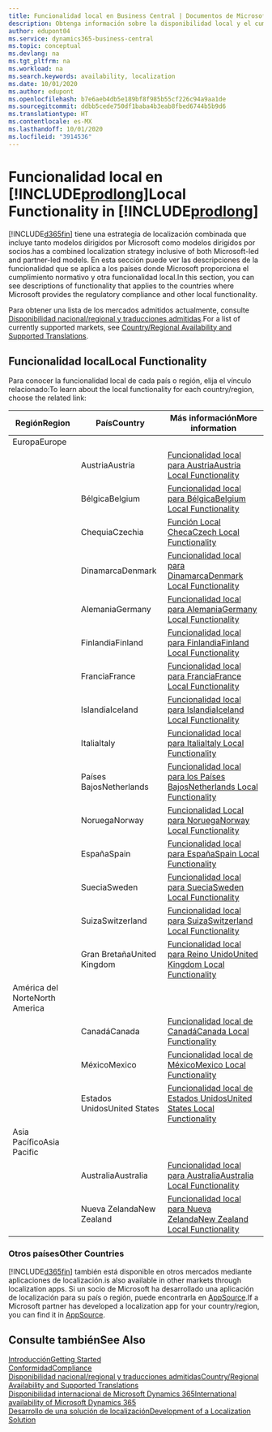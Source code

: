 ```yaml
---
title: Funcionalidad local en Business Central | Documentos de Microsoft
description: Obtenga información sobre la disponibilidad local y el cumplimiento de las normativas de Dynamics 365 Business Central.
author: edupont04
ms.service: dynamics365-business-central
ms.topic: conceptual
ms.devlang: na
ms.tgt_pltfrm: na
ms.workload: na
ms.search.keywords: availability, localization
ms.date: 10/01/2020
ms.author: edupont
ms.openlocfilehash: b7e6aeb4db5e189bf8f985b55cf226c94a9aa1de
ms.sourcegitcommit: ddbb5cede750df1baba4b3eab8fbed6744b5b9d6
ms.translationtype: HT
ms.contentlocale: es-MX
ms.lasthandoff: 10/01/2020
ms.locfileid: "3914536"
---
```

# <a name="local-functionality-in-prodlong"></a><span data-ttu-id="609be-103">Funcionalidad local en [!INCLUDE[prodlong](includes/prodlong.md)]</span><span class="sxs-lookup"><span data-stu-id="609be-103">Local Functionality in [!INCLUDE[prodlong](includes/prodlong.md)]</span></span>

[!INCLUDE[d365fin](includes/d365fin_md.md)] <span data-ttu-id="609be-104">tiene una estrategia de localización combinada que incluye tanto modelos dirigidos por Microsoft como modelos dirigidos por socios.</span><span class="sxs-lookup"><span data-stu-id="609be-104">has a combined localization strategy inclusive of both Microsoft-led and partner-led models.</span></span> <span data-ttu-id="609be-105">En esta sección puede ver las descripciones de la funcionalidad que se aplica a los países donde Microsoft proporciona el cumplimiento normativo y otra funcionalidad local.</span><span class="sxs-lookup"><span data-stu-id="609be-105">In this section, you can see descriptions of functionality that applies to the countries where Microsoft provides the regulatory compliance and other local functionality.</span></span>  

<span data-ttu-id="609be-106">Para obtener una lista de los mercados admitidos actualmente, consulte [Disponibilidad nacional/regional y traducciones admitidas](/dynamics365/business-central/dev-itpro/compliance/apptest-countries-and-translations?toc=/dynamics365/business-central/toc.json).</span><span class="sxs-lookup"><span data-stu-id="609be-106">For a list of currently supported markets, see [Country/Regional Availability and Supported Translations](/dynamics365/business-central/dev-itpro/compliance/apptest-countries-and-translations?toc=/dynamics365/business-central/toc.json).</span></span>  

## <a name="local-functionality"></a><span data-ttu-id="609be-107">Funcionalidad local</span><span class="sxs-lookup"><span data-stu-id="609be-107">Local Functionality</span></span>

<span data-ttu-id="609be-108">Para conocer la funcionalidad local de cada país o región, elija el vínculo relacionado:</span><span class="sxs-lookup"><span data-stu-id="609be-108">To learn about the local functionality for each country/region, choose the related link:</span></span>

| <span data-ttu-id="609be-109">Región</span><span class="sxs-lookup"><span data-stu-id="609be-109">Region</span></span> | <span data-ttu-id="609be-110">País</span><span class="sxs-lookup"><span data-stu-id="609be-110">Country</span></span> | <span data-ttu-id="609be-111">Más información</span><span class="sxs-lookup"><span data-stu-id="609be-111">More information</span></span> |
| --- | --- |--- |
| <span data-ttu-id="609be-112">Europa</span><span class="sxs-lookup"><span data-stu-id="609be-112">Europe</span></span> |  | |
|        | <span data-ttu-id="609be-113">Austria</span><span class="sxs-lookup"><span data-stu-id="609be-113">Austria</span></span> | [<span data-ttu-id="609be-114">Funcionalidad local para Austria</span><span class="sxs-lookup"><span data-stu-id="609be-114">Austria Local Functionality</span></span>](localfunctionality/austria/austria-local-functionality.md) |
|        | <span data-ttu-id="609be-115">Bélgica</span><span class="sxs-lookup"><span data-stu-id="609be-115">Belgium</span></span> | [<span data-ttu-id="609be-116">Funcionalidad local para Bélgica</span><span class="sxs-lookup"><span data-stu-id="609be-116">Belgium Local Functionality</span></span>](localfunctionality/belgium/belgium-local-functionality.md) |
|        | <span data-ttu-id="609be-117">Chequia</span><span class="sxs-lookup"><span data-stu-id="609be-117">Czechia</span></span> | [<span data-ttu-id="609be-118">Función Local Checa</span><span class="sxs-lookup"><span data-stu-id="609be-118">Czech Local Functionality</span></span>](localfunctionality/czech/czech-local-functionality.md) |
|        | <span data-ttu-id="609be-119">Dinamarca</span><span class="sxs-lookup"><span data-stu-id="609be-119">Denmark</span></span> | [<span data-ttu-id="609be-120">Funcionalidad local para Dinamarca</span><span class="sxs-lookup"><span data-stu-id="609be-120">Denmark Local Functionality</span></span>](localfunctionality/denmark/denmark-local-functionality.md) |
|        | <span data-ttu-id="609be-121">Alemania</span><span class="sxs-lookup"><span data-stu-id="609be-121">Germany</span></span> | [<span data-ttu-id="609be-122">Funcionalidad local para Alemania</span><span class="sxs-lookup"><span data-stu-id="609be-122">Germany Local Functionality</span></span>](localfunctionality/germany/germany-local-functionality.md) |
|        | <span data-ttu-id="609be-123">Finlandia</span><span class="sxs-lookup"><span data-stu-id="609be-123">Finland</span></span> | [<span data-ttu-id="609be-124">Funcionalidad local para Finlandia</span><span class="sxs-lookup"><span data-stu-id="609be-124">Finland Local Functionality</span></span>](localfunctionality/finland/finland-local-functionality.md) |
|        | <span data-ttu-id="609be-125">Francia</span><span class="sxs-lookup"><span data-stu-id="609be-125">France</span></span> | [<span data-ttu-id="609be-126">Funcionalidad local para Francia</span><span class="sxs-lookup"><span data-stu-id="609be-126">France Local Functionality</span></span>](localfunctionality/france/france-local-functionality.md) |
|        | <span data-ttu-id="609be-127">Islandia</span><span class="sxs-lookup"><span data-stu-id="609be-127">Iceland</span></span> | [<span data-ttu-id="609be-128">Funcionalidad local para Islandia</span><span class="sxs-lookup"><span data-stu-id="609be-128">Iceland Local Functionality</span></span>](localfunctionality/iceland/iceland-local-functionality.md) |
|        | <span data-ttu-id="609be-129">Italia</span><span class="sxs-lookup"><span data-stu-id="609be-129">Italy</span></span> | [<span data-ttu-id="609be-130">Funcionalidad local para Italia</span><span class="sxs-lookup"><span data-stu-id="609be-130">Italy Local Functionality</span></span>](localfunctionality/italy/italy-local-functionality.md) |
|        | <span data-ttu-id="609be-131">Países Bajos</span><span class="sxs-lookup"><span data-stu-id="609be-131">Netherlands</span></span> | [<span data-ttu-id="609be-132">Funcionalidad local para los Países Bajos</span><span class="sxs-lookup"><span data-stu-id="609be-132">Netherlands Local Functionality</span></span>](localfunctionality/netherlands/netherlands-local-functionality.md) |
|        | <span data-ttu-id="609be-133">Noruega</span><span class="sxs-lookup"><span data-stu-id="609be-133">Norway</span></span> | [<span data-ttu-id="609be-134">Funcionalidad Local para Noruega</span><span class="sxs-lookup"><span data-stu-id="609be-134">Norway Local Functionality</span></span>](localfunctionality/norway/norway-local-functionality.md) |
|        | <span data-ttu-id="609be-135">España</span><span class="sxs-lookup"><span data-stu-id="609be-135">Spain</span></span> | [<span data-ttu-id="609be-136">Funcionalidad local para España</span><span class="sxs-lookup"><span data-stu-id="609be-136">Spain Local Functionality</span></span>](localfunctionality/spain/spain-local-functionality.md) |
|        | <span data-ttu-id="609be-137">Suecia</span><span class="sxs-lookup"><span data-stu-id="609be-137">Sweden</span></span> | [<span data-ttu-id="609be-138">Funcionalidad local para Suecia</span><span class="sxs-lookup"><span data-stu-id="609be-138">Sweden Local Functionality</span></span>](localfunctionality/sweden/sweden-local-functionality.md) |
|        | <span data-ttu-id="609be-139">Suiza</span><span class="sxs-lookup"><span data-stu-id="609be-139">Switzerland</span></span> | [<span data-ttu-id="609be-140">Funcionalidad local para Suiza</span><span class="sxs-lookup"><span data-stu-id="609be-140">Switzerland Local Functionality</span></span>](localfunctionality/switzerland/switzerland-local-functionality.md) |
|        | <span data-ttu-id="609be-141">Gran Bretaña</span><span class="sxs-lookup"><span data-stu-id="609be-141">United Kingdom</span></span> | [<span data-ttu-id="609be-142">Funcionalidad local para Reino Unido</span><span class="sxs-lookup"><span data-stu-id="609be-142">United Kingdom Local Functionality</span></span>](localfunctionality/unitedkingdom/united-kingdom-local-functionality.md) |
| <span data-ttu-id="609be-143">América del Norte</span><span class="sxs-lookup"><span data-stu-id="609be-143">North America</span></span> |       |  |
|        | <span data-ttu-id="609be-144">Canadá</span><span class="sxs-lookup"><span data-stu-id="609be-144">Canada</span></span>|[<span data-ttu-id="609be-145">Funcionalidad local de Canadá</span><span class="sxs-lookup"><span data-stu-id="609be-145">Canada Local Functionality</span></span>](localfunctionality/canada/canada-local-functionality.md) |
|        | <span data-ttu-id="609be-146">México</span><span class="sxs-lookup"><span data-stu-id="609be-146">Mexico</span></span> | [<span data-ttu-id="609be-147">Funcionalidad local de México</span><span class="sxs-lookup"><span data-stu-id="609be-147">Mexico Local Functionality</span></span>](localfunctionality/mexico/mexico-local-functionality.md) |
|        | <span data-ttu-id="609be-148">Estados Unidos</span><span class="sxs-lookup"><span data-stu-id="609be-148">United States</span></span>|[<span data-ttu-id="609be-149">Funcionalidad local de Estados Unidos</span><span class="sxs-lookup"><span data-stu-id="609be-149">United States Local Functionality</span></span>](localfunctionality/unitedstates/united-states-local-functionality.md) |
| <span data-ttu-id="609be-150">Asia Pacífico</span><span class="sxs-lookup"><span data-stu-id="609be-150">Asia Pacific</span></span> |       |  |
|        | <span data-ttu-id="609be-151">Australia</span><span class="sxs-lookup"><span data-stu-id="609be-151">Australia</span></span> | [<span data-ttu-id="609be-152">Funcionalidad local para Australia</span><span class="sxs-lookup"><span data-stu-id="609be-152">Australia Local Functionality</span></span>](localfunctionality/australia/australia-local-functionality.md) |
|        | <span data-ttu-id="609be-153">Nueva Zelanda</span><span class="sxs-lookup"><span data-stu-id="609be-153">New Zealand</span></span> | [<span data-ttu-id="609be-154">Funcionalidad local para Nueva Zelanda</span><span class="sxs-lookup"><span data-stu-id="609be-154">New Zealand Local Functionality</span></span>](localfunctionality/newzealand/new-zealand-local-functionality.md) |

### <a name="other-countries"></a><span data-ttu-id="609be-155">Otros países</span><span class="sxs-lookup"><span data-stu-id="609be-155">Other Countries</span></span>

[!INCLUDE[d365fin](includes/d365fin_md.md)] <span data-ttu-id="609be-156">también está disponible en otros mercados mediante aplicaciones de localización.</span><span class="sxs-lookup"><span data-stu-id="609be-156">is also available in other markets through localization apps.</span></span> <span data-ttu-id="609be-157">Si un socio de Microsoft ha desarrollado una aplicación de localización para su país o región, puede encontrarla en [AppSource](https://go.microsoft.com/fwlink/?linkid=2081646).</span><span class="sxs-lookup"><span data-stu-id="609be-157">If a Microsoft partner has developed a localization app for your country/region, you can find it in [AppSource](https://go.microsoft.com/fwlink/?linkid=2081646).</span></span>

## <a name="see-also"></a><span data-ttu-id="609be-158">Consulte también</span><span class="sxs-lookup"><span data-stu-id="609be-158">See Also</span></span>

[<span data-ttu-id="609be-159">Introducción</span><span class="sxs-lookup"><span data-stu-id="609be-159">Getting Started</span></span>](product-get-started.md)  
[<span data-ttu-id="609be-160">Conformidad</span><span class="sxs-lookup"><span data-stu-id="609be-160">Compliance</span></span>](compliance/compliance-overview.md)  
[<span data-ttu-id="609be-161">Disponibilidad nacional/regional y traducciones admitidas</span><span class="sxs-lookup"><span data-stu-id="609be-161">Country/Regional Availability and Supported Translations</span></span>](/dynamics365/business-central/dev-itpro/compliance/apptest-countries-and-translations?toc=/dynamics365/business-central/toc.json)  
[<span data-ttu-id="609be-162">Disponibilidad internacional de Microsoft Dynamics 365</span><span class="sxs-lookup"><span data-stu-id="609be-162">International availability of Microsoft Dynamics 365</span></span>](/dynamics365/get-started/availability)  
[<span data-ttu-id="609be-163">Desarrollo de una solución de localización</span><span class="sxs-lookup"><span data-stu-id="609be-163">Development of a Localization Solution</span></span>](/dynamics365/business-central/dev-itpro/developer/readiness/readiness-develop-localization)  
